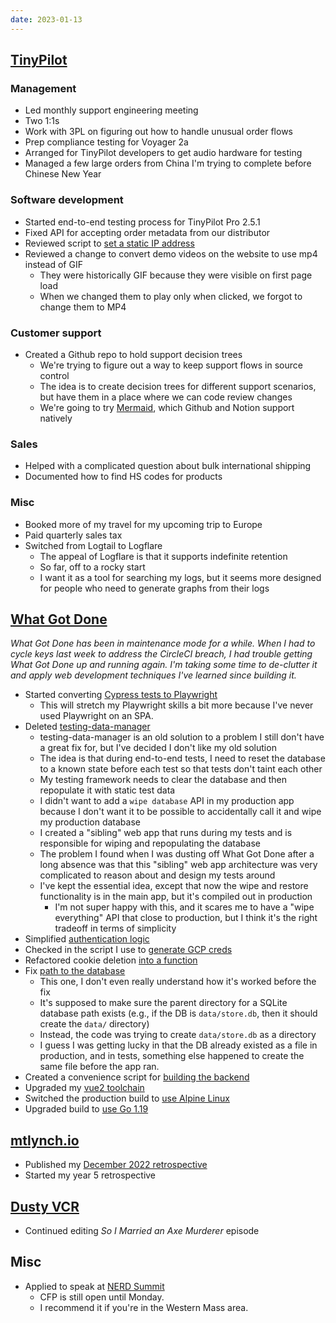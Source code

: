 ```yaml
---
date: 2023-01-13
---
```


## [TinyPilot](https://tinypilotkvm.com)

### Management

- Led monthly support engineering meeting
- Two 1:1s
- Work with 3PL on figuring out how to handle unusual order flows
- Prep compliance testing for Voyager 2a
- Arranged for TinyPilot developers to get audio hardware for testing
- Managed a few large orders from China I'm trying to complete before Chinese New Year

### Software development

- Started end-to-end testing process for TinyPilot Pro 2.5.1
- Fixed API for accepting order metadata from our distributor
- Reviewed script to [set a static IP address](https://github.com/tiny-pilot/tinypilot/pull/1256)
- Reviewed a change to convert demo videos on the website to use mp4 instead of GIF
  - They were historically GIF because they were visible on first page load
  - When we changed them to play only when clicked, we forgot to change them to MP4

### Customer support

- Created a Github repo to hold support decision trees
  - We're trying to figure out a way to keep support flows in source control
  - The idea is to create decision trees for different support scenarios, but have them in a place where we can code review changes
  - We're going to try [Mermaid](https://mermaid.js.org), which Github and Notion support natively

### Sales

- Helped with a complicated question about bulk international shipping
- Documented how to find HS codes for products

### Misc

- Booked more of my travel for my upcoming trip to Europe
- Paid quarterly sales tax
- Switched from Logtail to Logflare
  - The appeal of Logflare is that it supports indefinite retention
  - So far, off to a rocky start
  - I want it as a tool for searching my logs, but it seems more designed for people who need to generate graphs from their logs

## [What Got Done](https://whatgotdone.com)

_What Got Done has been in maintenance mode for a while. When I had to cycle keys last week to address the CircleCI breach, I had trouble getting What Got Done up and running again. I'm taking some time to de-clutter it and apply web development techniques I've learned since building it._

- Started converting [Cypress tests to Playwright](https://github.com/mtlynch/whatgotdone/pull/845)
  - This will stretch my Playwright skills a bit more because I've never used Playwright on an SPA.
- Deleted [testing-data-manager](https://github.com/mtlynch/whatgotdone/pull/839)
  - testing-data-manager is an old solution to a problem I still don't have a great fix for, but I've decided I don't like my old solution
  - The idea is that during end-to-end tests, I need to reset the database to a known state before each test so that tests don't taint each other
  - My testing framework needs to clear the database and then repopulate it with static test data
  - I didn't want to add a `wipe database` API in my production app because I don't want it to be possible to accidentally call it and wipe my production database
  - I created a "sibling" web app that runs during my tests and is responsible for wiping and repopulating the database
  - The problem I found when I was dusting off What Got Done after a long absence was that this "sibling" web app architecture was very complicated to reason about and design my tests around
  - I've kept the essential idea, except that now the wipe and restore functionality is in the main app, but it's compiled out in production
    - I'm not super happy with this, and it scares me to have a "wipe everything" API that close to production, but I think it's the right tradeoff in terms of simplicity
- Simplified [authentication logic](https://github.com/mtlynch/whatgotdone/pull/846)
- Checked in the script I use to [generate GCP creds](https://github.com/mtlynch/whatgotdone/pull/831)
- Refactored cookie deletion [into a function](https://github.com/mtlynch/whatgotdone/pull/837)
- Fix [path to the database](https://github.com/mtlynch/whatgotdone/pull/842)
  - This one, I don't even really understand how it's worked before the fix
  - It's supposed to make sure the parent directory for a SQLite database path exists (e.g., if the DB is `data/store.db`, then it should create the `data/` directory)
  - Instead, the code was trying to create `data/store.db` as a directory
  - I guess I was getting lucky in that the DB already existed as a file in production, and in tests, something else happened to create the same file before the app ran.
- Created a convenience script for [building the backend](https://github.com/mtlynch/whatgotdone/pull/843)
- Upgraded my [vue2 toolchain](https://github.com/mtlynch/whatgotdone/pull/847)
- Switched the production build to [use Alpine Linux](https://github.com/mtlynch/whatgotdone/pull/849)
- Upgraded build to [use Go 1.19](https://github.com/mtlynch/whatgotdone/pull/850)

## [mtlynch.io](https://mtlynch.io)

- Published my [December 2022 retrospective](https://mtlynch.io/retrospectives/2023/01/)
- Started my year 5 retrospective

## [Dusty VCR](https://dustyvcr.com)

- Continued editing _So I Married an Axe Murderer_ episode

## Misc

- Applied to speak at [NERD Summit](https://nerdsummit.org/)
  - CFP is still open until Monday.
  - I recommend it if you're in the Western Mass area.
